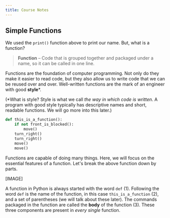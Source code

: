 ```yaml
---
title: Course Notes 
---
```


## Simple Functions
We used the `print()` function above to print our name. But, what is a function? 

> **Function** – Code that is grouped together and packaged under a name, so it can be called in one line.

Functions are the foundation of computer programming. Not only do they make it easier to read code, but they also allow us to write code that we can be reused over and over. Well-written functions are the mark of an engineer with good **style**\*.

(\*What is style? Style is what we call _the way in which code is written_. A program with good style typically has descriptive names and short, readable functions. We will go more into this later.)

```python
def this_is_a_function():
    if not front_is_blocked():
        move()
    turn_right()
    turn_right()
    move()
    move()
```
Functions are capable of doing many things. Here, we will focus on the essential features of a function. Let's break the above function down by parts.

[IMAGE]

A function in Python is always started with the word `def` (1). Following the word `def` is the name of the function, in this case `this_is_a_function` (2), and a set of parentheses (we will talk about these later). The commands packaged in the function are called the **body** of the function (3). These three components are present in _every single_ function.